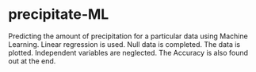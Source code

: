 # precipitate-ML
Predicting the amount of precipitation for a particular data using Machine Learning.
Linear regression is used.
Null data is completed.
The data is plotted.
Independent variables are neglected.
The Accuracy is also found out at the end.
